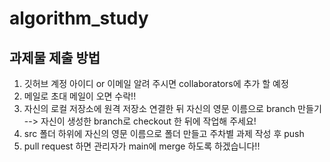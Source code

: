 # algorithm_study

## 과제물 제출 방법

1. 깃허브 계정 아이디 or 이메일 알려 주시면 collaborators에 추가 할 예정
2. 메일로 초대 메일이 오면 수락!!
3. 자신의 로컬 저장소에 원격 저장소 연결한 뒤 자신의 영문 이름으로 branch 만들기
   --> 자신이 생성한 branch로 checkout 한 뒤에 작업해 주세요!
4. src 폴더 하위에 자신의 영문 이름으로 폴더 만들고 주차별 과제 작성 후 push
5. pull request 하면 관리자가 main에 merge 하도록 하겠습니다!!
